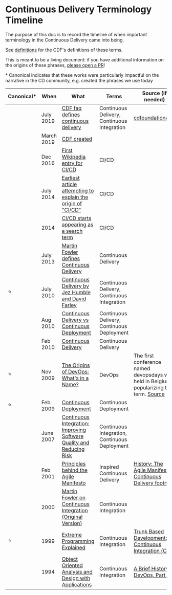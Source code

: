 # Continuous Delivery Terminology Timeline

The purpose of this doc is to record the timeline of when important terminology in
the Continuous Delivery came into being.

See [definitions](definitions.md) for the CDF's definitions of these terms.

This is meant to be a living document: if you have additional information on the
origins of these phrases, [please open a PR](CONTRIBUTING.md)!

\* Canonical indicates that these works were particularly impactful on the narrative
   in the CD community, e.g. created the phrases we use today

| Canonical\* | When | What | Terms | Source (if needed) |
| ----------- | ---- | ---- | ----- |--------------------|
|    | July 2019 | [CDF faq defines continuous delivery](https://github.com/cdfoundation/faq#what-is-continuous-delivery-cd) | Continuous Delivery, Continuous Integration | [cdfoundation/faq](https://github.com/cdfoundation/faq/commit/e1c2ea472284422ff300c948f13fb37de528d926)|
|    | March 2019 | [CDF created](https://cd.foundation/announcement/2019/03/12/the-linux-foundation-announces-new-foundation-to-support-continuous-delivery-collaboration/) | | |
|    | Dec 2016 | [First Wikipedia entry for CI/CD](https://en.wikipedia.org/w/index.php?title=CI/CD&oldid=756752283) | CI/CD | |
|    | July 2014 | [Earliest article attempting to explain the origin of "CI/CD"](https://blogs.oracle.com/ravello/continuous-integration-deployment-test-automation) | CI/CD | |
|    | 2014 | [CI/CD starts appearing as a search term](https://trends.google.com/trends/explore?date=all&q=ci%2Fcd) | CI/CD | |
|    | July 2013 | [Martin Fowler defines Continuous Delivery](https://www.martinfowler.com/bliki/ContinuousDelivery.html) | Continuous Delivery ||
| ⭐ | July 2010   | [Continuous Delivery by Jez Humble and David Farley](https://www.oreilly.com/library/view/continuous-delivery-reliable/9780321670250/) | Continuous Delivery, Continuous Integration |
|    | Aug 2010 | [Continuous Delivery vs Continuous Deployment](https://continuousdelivery.com/2010/08/continuous-delivery-vs-continuous-deployment/) | Continuous Delivery, Continuous Deployment ||
|    | Feb 2010 | [Continuous Delivery](https://continuousdelivery.com/2010/02/continuous-delivery/) | Continuous Delivery ||
| ⭐ | Nov 2009 | [The Origins of DevOps: What's in a Name?](https://devops.com/the-origins-of-devops-whats-in-a-name/) | DevOps | The first conference named devopsdays was held in Belgium, popularizing the term. [Source](https://devopsdays.org/blog/2009/11/11/devopsdays-2009-belgium-a-great-success/)|
| ⭐ | Feb 2009 | [Continuous Deployment](http://timothyfitz.com/2009/02/08/continuous-deployment/) | Continuous Deployment ||
|    | June 2007  | [Continuous Integration: Improving Software Quality and Reducing Risk](https://www.oreilly.com/library/view/continuous-integration-improving/9780321336385/) | Continuous Integration, Continuous Deployment ||
|    | Feb 2001 | [Principles behind the Agile Manifesto](http://agilemanifesto.org/principles.html) | Inspired Continuous Delivery | [History: The Agile Manifesto](https://agilemanifesto.org/history.html), [Continuous Delivery footnote](https://continuousdelivery.com/2010/02/continuous-delivery/#1)|
|    | 2000 | [Martin Fowler on Continuous Integration (Original Version)](https://martinfowler.com/articles/originalContinuousIntegration.html) | Continuous Integration ||
| ⭐ | 1999 | [Extreme Programming Explained](https://learning.oreilly.com/library/view/extreme-programming-explained/0201616416/) | Continuous Integration | [Trunk Based Development: Continuous Integration (CI)](https://trunkbaseddevelopment.com/continuous-integration/)|
|    | 1994 | [Object Oriented Analysis and Design with Applications](https://www.pearson.com/us/higher-education/program/Booch-Object-Oriented-Analysis-and-Design-with-Applications-3rd-Edition/PGM311798.html)| Continuous Integration | [A Brief History of DevOps, Part III](https://circleci.com/blog/a-brief-history-of-devops-part-iii-automated-testing-and-continuous-integration/) |
